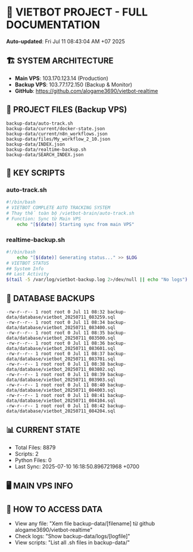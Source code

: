 # 🤖 VIETBOT PROJECT - FULL DOCUMENTATION
**Auto-updated**: Fri Jul 11 08:43:04 AM +07 2025

## 🏗️ SYSTEM ARCHITECTURE
- **Main VPS**: 103.170.123.14 (Production)
- **Backup VPS**: 103.77.172.150 (Backup & Monitor)
- **GitHub**: https://github.com/alogame3690/vietbot-realtime

## 📁 PROJECT FILES (Backup VPS)
```
backup-data/auto-track.sh
backup-data/current/docker-state.json
backup-data/current/n8n_workflows.json
backup-data/files/My_workflow_2_10.json
backup-data/INDEX.json
backup-data/realtime-backup.sh
backup-data/SEARCH_INDEX.json
```

## 🔧 KEY SCRIPTS
### auto-track.sh
```bash
#!/bin/bash
# VIETBOT COMPLETE AUTO TRACKING SYSTEM
# Thay thế toàn bộ /vietbot-brain/auto-track.sh
# Function: Sync từ Main VPS
    echo "[$(date)] Starting sync from main VPS"
```
### realtime-backup.sh
```bash
#!/bin/bash
    echo "[$(date)] Generating status..." >> $LOG
# VIETBOT STATUS
## System Info
## Last Activity
$(tail -5 /var/log/vietbot-backup.log 2>/dev/null || echo "No logs")
```

## 💾 DATABASE BACKUPS
```
-rw-r--r-- 1 root root 0 Jul 11 08:32 backup-data/database/vietbot_20250711_083259.sql
-rw-r--r-- 1 root root 0 Jul 11 08:34 backup-data/database/vietbot_20250711_083400.sql
-rw-r--r-- 1 root root 0 Jul 11 08:35 backup-data/database/vietbot_20250711_083500.sql
-rw-r--r-- 1 root root 0 Jul 11 08:36 backup-data/database/vietbot_20250711_083601.sql
-rw-r--r-- 1 root root 0 Jul 11 08:37 backup-data/database/vietbot_20250711_083701.sql
-rw-r--r-- 1 root root 0 Jul 11 08:38 backup-data/database/vietbot_20250711_083802.sql
-rw-r--r-- 1 root root 0 Jul 11 08:39 backup-data/database/vietbot_20250711_083903.sql
-rw-r--r-- 1 root root 0 Jul 11 08:40 backup-data/database/vietbot_20250711_084003.sql
-rw-r--r-- 1 root root 0 Jul 11 08:41 backup-data/database/vietbot_20250711_084104.sql
-rw-r--r-- 1 root root 0 Jul 11 08:42 backup-data/database/vietbot_20250711_084204.sql
```

## 📊 CURRENT STATE
- Total Files: 8879
- Scripts: 2
- Python Files: 0
- Last Sync: 2025-07-10 16:18:50.896721968 +0700

## 🖥️ MAIN VPS INFO


## 🚨 HOW TO ACCESS DATA
- View any file: "Xem file backup-data/[filename] từ github alogame3690/vietbot-realtime"
- Check logs: "Show backup-data/logs/[logfile]"
- View scripts: "List all .sh files in backup-data/"
